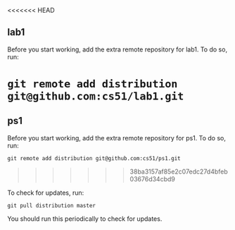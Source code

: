 
<<<<<<< HEAD
## lab1

Before you start working, add the extra remote repository for lab1. To do so, run:

`git remote add distribution git@github.com:cs51/lab1.git`
=======
## ps1

Before you start working, add the extra remote repository for ps1. To do so, run:

`git remote add distribution git@github.com:cs51/ps1.git`
>>>>>>> 38ba3157af85e2c07edc27d4bfeb03676d34cbd9

To check for updates, run:

`git pull distribution master`

You should run this periodically to check for updates.

